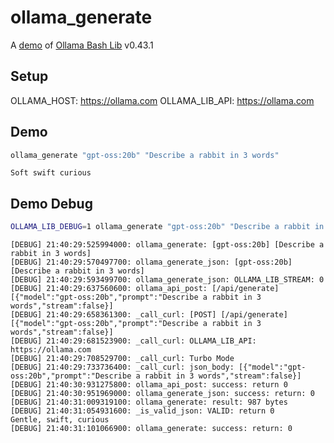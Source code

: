 # ollama_generate

A [demo](../README.md#demos) of [Ollama Bash Lib](https://github.com/attogram/ollama-bash-lib) v0.43.1

## Setup

OLLAMA_HOST: https://ollama.com
OLLAMA_LIB_API: https://ollama.com


## Demo

```bash
ollama_generate "gpt-oss:20b" "Describe a rabbit in 3 words"
```
```
Soft swift curious
```

## Demo Debug

```bash
OLLAMA_LIB_DEBUG=1 ollama_generate "gpt-oss:20b" "Describe a rabbit in 3 words"
```
```
[DEBUG] 21:40:29:525994000: ollama_generate: [gpt-oss:20b] [Describe a rabbit in 3 words]
[DEBUG] 21:40:29:570497700: ollama_generate_json: [gpt-oss:20b] [Describe a rabbit in 3 words]
[DEBUG] 21:40:29:593499700: ollama_generate_json: OLLAMA_LIB_STREAM: 0
[DEBUG] 21:40:29:637560600: ollama_api_post: [/api/generate] [{"model":"gpt-oss:20b","prompt":"Describe a rabbit in 3 words","stream":false}]
[DEBUG] 21:40:29:658361300: _call_curl: [POST] [/api/generate] [{"model":"gpt-oss:20b","prompt":"Describe a rabbit in 3 words","stream":false}]
[DEBUG] 21:40:29:681523900: _call_curl: OLLAMA_LIB_API: https://ollama.com
[DEBUG] 21:40:29:708529700: _call_curl: Turbo Mode
[DEBUG] 21:40:29:733736400: _call_curl: json_body: [{"model":"gpt-oss:20b","prompt":"Describe a rabbit in 3 words","stream":false}]
[DEBUG] 21:40:30:931275800: ollama_api_post: success: return 0
[DEBUG] 21:40:30:951969000: ollama_generate_json: success: return: 0
[DEBUG] 21:40:31:009319100: ollama_generate: result: 987 bytes
[DEBUG] 21:40:31:054931600: _is_valid_json: VALID: return 0
Gentle, swift, curious
[DEBUG] 21:40:31:101066900: ollama_generate: success: return: 0
```
